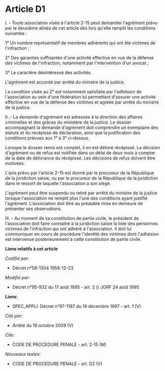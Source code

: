 # Article D1

I. - Toute association visée à l'article 2-15 peut demander l'agrément prévu par le deuxième alinéa de cet article dès lors
qu'elle remplit les conditions suivantes :

1° Un nombre représentatif de membres adhérents qui ont été victimes de l'infraction ;

2° Des garanties suffisantes d'une activité effective en vue de la défense des victimes de l'infraction, notamment par
l'intervention d'un avocat ;

3° Le caractère désintéressé des activités.

L'agrément est accordé par arrêté du ministre de la justice.

La condition visée au 2° est notamment satisfaite par l'adhésion de l'association au sein d'une fédération lui permettant
d'assurer une activité effective en vue de la défense des victimes et agréée par arrêté du ministre de la justice.

II. - La demande d'agrément est adressée à la direction des affaires criminelles et des grâces du ministère de la justice. Le
dossier accompagnant la demande d'agrément doit comprendre un exemplaire des statuts et du récépissé de déclaration, ainsi
que la justification des conditions prévues aux 1° à 3° ci-dessus.

Lorsque le dossier remis est complet, il en est délivré récépissé. La décision d'agrément ou de refus est notifiée dans un
délai de deux mois à compter de la date de délivrance du récépissé. Les décisions de refus doivent être motivées.

L'avis prévu par l'article 2-15 est donné par le procureur de la République de la juridiction saisie, ou par le procureur de
la République de la juridiction dans le ressort de laquelle l'association a son siège.

L'agrément peut être suspendu ou retiré par arrêté du ministre de la justice lorsque l'association ne remplit plus l'une des
conditions ayant justifié l'agrément. L'association doit être au préalable mise en demeure de présenter ses observations.

III. - Au moment de sa constitution de partie civile, le président de l'association doit faire connaître à la juridiction
saisie la liste des personnes victimes de l'infraction qui ont adhéré à l'association. Il doit lui communiquer en cours de
procédure l'identité des victimes dont l'adhésion est intervenue postérieurement à cette constitution de partie civile.

**Liens relatifs à cet article**

_Codifié par_:

  - Décret n°58-1304 1958-12-23

_Modifié par_:

  - Décret n°95-932 du 17 août 1995 - art. 2 () JORF 24 août 1995

**Liens**:

  - SPEC_APPLI: Décret n°97-1187 du 19 décembre 1997 - art. 1 (V)

_Cité par_:

  - Arrêté du 19 octobre 2009 (V)

_Cite_:

  - CODE DE PROCEDURE PENALE - art. 2-15 (M)

_Nouveaux textes_:

  - CODE DE PROCEDURE PENALE - art. D2 (V)
